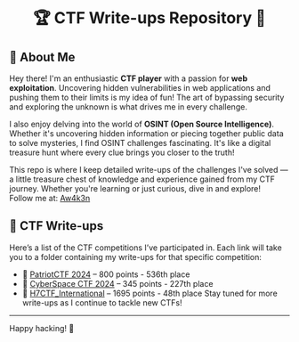 # <h1 align="center">🏆 CTF Write-ups Repository 🧩</h1>

## 👋 About Me
Hey there! I'm an enthusiastic **CTF player** with a passion for **web exploitation**. Uncovering hidden vulnerabilities in web applications and pushing them to their limits is my idea of fun! The art of bypassing security and exploring the unknown is what drives me in every challenge.

I also enjoy delving into the world of **OSINT (Open Source Intelligence)**. Whether it's uncovering hidden information or piecing together public data to solve mysteries, I find OSINT challenges fascinating. It's like a digital treasure hunt where every clue brings you closer to the truth!

This repo is where I keep detailed write-ups of the challenges I've solved — a little treasure chest of knowledge and experience gained from my CTF journey. Whether you're learning or just curious, dive in and explore!
<br>Follow me at: <a href="https://ctftime.org/team/350749">Aw4k3n</a>

## 📝 CTF Write-ups
Here’s a list of the CTF competitions I’ve participated in. Each link will take you to a folder containing my write-ups for that specific competition:

- 🏅 [PatriotCTF 2024](./PatriotCTF_2024) – 800 points - 536th place
- 🏅 [CyberSpace CTF 2024](./CyberSpace_CTF_2024) – 345 points - 227th place
- 🏅 [H7CTF_International](./H7CTF_International) – 1695 points - 48th place
Stay tuned for more write-ups as I continue to tackle new CTFs!

---

Happy hacking! 🎯
